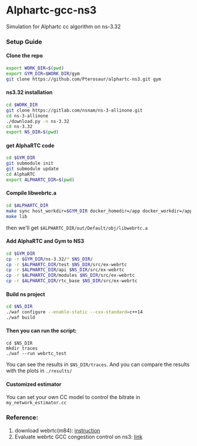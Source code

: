 # Alphartc-gcc-ns3

Simulation for Alphartc cc algorithm on ns-3.32

### Setup Guide

#### Clone the repo

```sh
export WORK_DIR=$(pwd)
export GYM_DIR=$WORK_DIR/gym
git clone https://github.com/Pterosaur/alphartc-ns3.git gym
```

#### ns3.32 installation

```sh
cd $WORK_DIR
git clone https://gitlab.com/nsnam/ns-3-allinone.git
cd ns-3-allinone
./download.py -n ns-3.32
cd ns-3.32
export NS_DIR=$(pwd)
```
#### get AlphaRTC code

```sh
cd $GYM_DIR
git submodule init
git submodule update
cd AlphaRTC
export ALPHARTC_DIR=$(pwd)
```

#### Compile libwebrtc.a 

```sh
cd $ALPHARTC_DIR
make sync host_workdir=$GYM_DIR docker_homedir=/app docker_workdir=/app/AlphaRTC
make lib
```

then we'll get `$ALPHARTC_DIR/out/Default/obj/libwebrtc.a`

#### Add AlphaRTC and Gym to NS3

```sh
cd $GYM_DIR
cp -r $GYM_DIR/ns-3.32/* $NS_DIR/
cp -r $ALPHARTC_DIR/test $NS_DIR/src/ex-webrtc
cp -r $ALPHARTC_DIR/api $NS_DIR/src/ex-webrtc
cp -r $ALPHARTC_DIR/modules $NS_DIR/src/ex-webrtc
cp -r $ALPHARTC_DIR/rtc_base $NS_DIR/src/ex-webrtc
```

#### Build ns project

```sh
cd $NS_DIR
./waf configure --enable-static --cxx-standard=c++14
./waf build
```

#### Then you can run the script:

```shell
cd $NS_DIR
mkdir traces
./waf --run webrtc_test
```

You can see the results in `$NS_DIR/traces`. And you can compare the results with the plots in `./results/`

#### Customized estimator

You can set your own CC model to control the bitrate in `my_network_estimator.cc`

### Reference: 

1. download webrtc(m84):  [instruction](https://mediasoup.org/documentation/v3/libmediasoupclient/installation/)
2. Evaluate webrtc GCC congestion control on ns3: [link](https://blog.csdn.net/u010643777/article/details/107237315)


